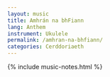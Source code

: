 ```yaml
---
layout: music
title: Amhrán na bhFiann
lang: Anthem
instrument: Ukulele
permalink: /amhran-na-bhfiann/
categories: Cerddoriaeth
---
```


 



{% include music-notes.html %}
